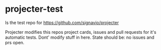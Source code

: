 # projecter-test
Is the test repo for https://github.com/signavio/projecter


Projecter modifies this repos project cards, issues and pull requests for it's automatic tests. Dont' modify stuff in here.
State should be: no issues and prs open.
